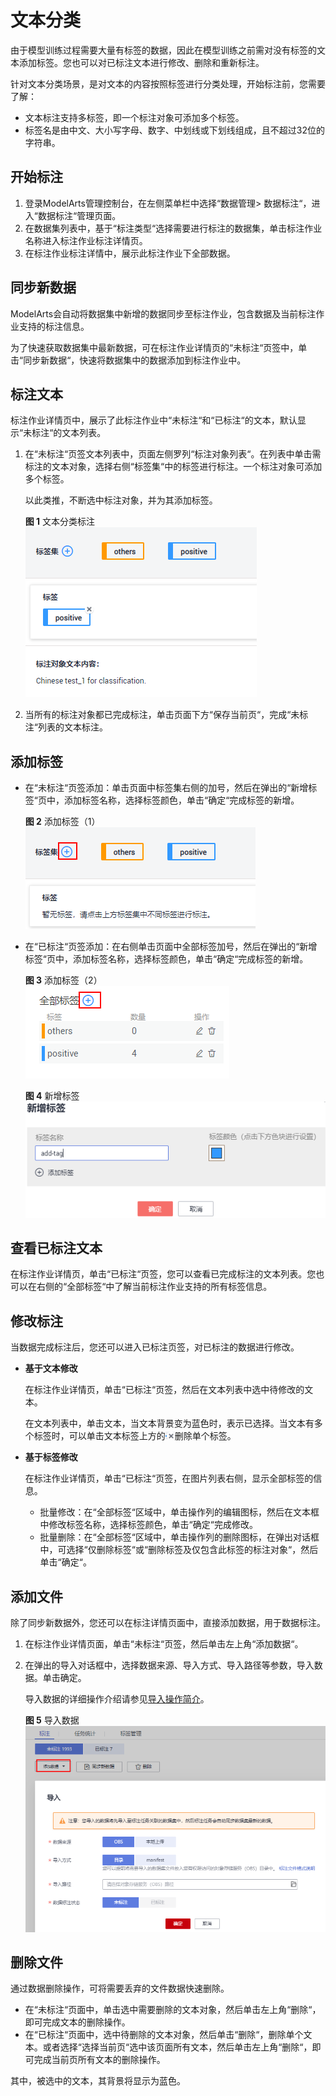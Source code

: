 # 文本分类<a name="modelarts_23_0013"></a>

由于模型训练过程需要大量有标签的数据，因此在模型训练之前需对没有标签的文本添加标签。您也可以对已标注文本进行修改、删除和重新标注。

针对文本分类场景，是对文本的内容按照标签进行分类处理，开始标注前，您需要了解：

-   文本标注支持多标签，即一个标注对象可添加多个标签。
-   标签名是由中文、大小写字母、数字、中划线或下划线组成，且不超过32位的字符串。

## 开始标注<a name="section139520290612"></a>

1.  登录ModelArts管理控制台，在左侧菜单栏中选择“数据管理\> 数据标注“，进入“数据标注“管理页面。
2.  在数据集列表中，基于“标注类型“选择需要进行标注的数据集，单击标注作业名称进入标注作业标注详情页。
3.  在标注作业标注详情中，展示此标注作业下全部数据。

## 同步新数据<a name="section616011413170"></a>

ModelArts会自动将数据集中新增的数据同步至标注作业，包含数据及当前标注作业支持的标注信息。

为了快速获取数据集中最新数据，可在标注作业详情页的“未标注“页签中，单击“同步新数据“，快速将数据集中的数据添加到标注作业中。

## 标注文本<a name="section888019266174"></a>

标注作业详情页中，展示了此标注作业中“未标注“和“已标注“的文本，默认显示“未标注“的文本列表。

1.  在“未标注“页签文本列表中，页面左侧罗列“标注对象列表“。在列表中单击需标注的文本对象，选择右侧“标签集“中的标签进行标注。一个标注对象可添加多个标签。

    以此类推，不断选中标注对象，并为其添加标签。

    **图 1**  文本分类标注<a name="fig127381972311"></a>  
    ![](figures/文本分类标注.png "文本分类标注")

2.  当所有的标注对象都已完成标注，单击页面下方“保存当前页“，完成“未标注“列表的文本标注。

## 添加标签<a name="section1221410499617"></a>

-   在“未标注“页签添加：单击页面中标签集右侧的加号，然后在弹出的“新增标签“页中，添加标签名称，选择标签颜色，单击“确定“完成标签的新增。

    **图 2**  添加标签（1）<a name="fig162371842293"></a>  
    ![](figures/添加标签（1）.png "添加标签（1）")

-   在“已标注“页签添加：在右侧单击页面中全部标签加号，然后在弹出的“新增标签“页中，添加标签名称，选择标签颜色，单击“确定“完成标签的新增。

    **图 3**  添加标签（2）<a name="fig1418544013104"></a>  
    ![](figures/添加标签（2）.png "添加标签（2）")

    **图 4**  新增标签<a name="fig115211736151012"></a>  
    ![](figures/新增标签.png "新增标签")


## 查看已标注文本<a name="section2958731141718"></a>

在标注作业详情页，单击“已标注“页签，您可以查看已完成标注的文本列表。您也可以在右侧的“全部标签“中了解当前标注作业支持的所有标签信息。

## 修改标注<a name="section0534612151819"></a>

当数据完成标注后，您还可以进入已标注页签，对已标注的数据进行修改。

-   **基于文本修改**

    在标注作业详情页，单击“已标注“页签，然后在文本列表中选中待修改的文本。

    在文本列表中，单击文本，当文本背景变为蓝色时，表示已选择。当文本有多个标签时，可以单击文本标签上方的![](figures/icon_39.png)删除单个标签。


-   **基于标签修改**

    在标注作业详情页，单击“已标注“页签，在图片列表右侧，显示全部标签的信息。

    -   批量修改：在“全部标签“区域中，单击操作列的编辑图标，然后在文本框中修改标签名称，选择标签颜色，单击“确定“完成修改。
    -   批量删除：在“全部标签“区域中，单击操作列的删除图标，在弹出对话框中，可选择“仅删除标签“或“删除标签及仅包含此标签的标注对象“，然后单击“确定“。


## 添加文件<a name="section44051826191810"></a>

除了同步新数据外，您还可以在标注详情页面中，直接添加数据，用于数据标注。

1.  在标注作业详情页面，单击“未标注“页签，然后单击左上角“添加数据“。
2.  在弹出的导入对话框中，选择数据来源、导入方式、导入路径等参数，导入数据。单击确定。

    导入数据的详细操作介绍请参见[导入操作简介](导入操作简介.md)。

    **图 5**  导入数据<a name="fig169731311182710"></a>  
    ![](figures/导入数据.png "导入数据")


## 删除文件<a name="section15379942161810"></a>

通过数据删除操作，可将需要丢弃的文件数据快速删除。

-   在“未标注“页面中，单击选中需要删除的文本对象，然后单击左上角“删除“，即可完成文本的删除操作。
-   在“已标注“页面中，选中待删除的文本对象，然后单击“删除“，删除单个文本。或者选择“选择当前页“选中该页面所有文本，然后单击左上角“删除“，即可完成当前页所有文本的删除操作。

其中，被选中的文本，其背景将显示为蓝色。

